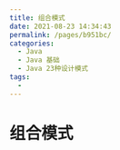 ```yaml
---
title: 组合模式
date: 2021-08-23 14:34:43
permalink: /pages/b951bc/
categories:
  - Java
  - Java 基础
  - Java 23种设计模式
tags:
  - 
---
```


# 组合模式
